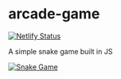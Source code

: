 # arcade-game
[![Netlify Status](https://api.netlify.com/api/v1/badges/9a638bc4-b9a2-492b-b1a8-e2f9c9dc5130/deploy-status)](https://app.netlify.com/sites/snakejssss/deploys)

A simple snake game built in JS

[![Snake Game](https://i.imgur.com/Te86vjU.png)](https://snakejssss.netlify.app/)
